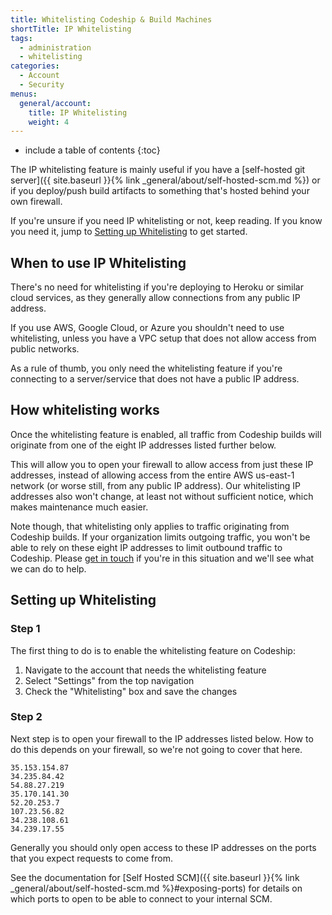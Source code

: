 ```yaml
---
title: Whitelisting Codeship & Build Machines
shortTitle: IP Whitelisting
tags:
  - administration
  - whitelisting
categories:
  - Account
  - Security
menus:
  general/account:
    title: IP Whitelisting
    weight: 4
---
```


* include a table of contents
{:toc}

The IP whitelisting feature is mainly useful if you have a [self-hosted git server]({{ site.baseurl }}{% link _general/about/self-hosted-scm.md %}) or if you deploy/push build artifacts to something that's hosted behind your own firewall.

If you're unsure if you need IP whitelisting or not, keep reading. If you know you need it, jump to [Setting up Whitelisting](#setting-up-whitelisting) to get started.

## When to use IP Whitelisting
There's no need for whitelisting if you're deploying to Heroku or similar cloud services, as they generally allow connections from any public IP address.

If you use AWS, Google Cloud, or Azure you shouldn't need to use whitelisting, unless you have a VPC setup that does not allow access from public networks.

As a rule of thumb, you only need the whitelisting feature if you're connecting to a server/service that does not have a public IP address.

## How whitelisting works
Once the whitelisting feature is enabled, all traffic from Codeship builds will originate from one of the eight IP addresses listed further below.

This will allow you to open your firewall to allow access from just these IP addresses, instead of allowing access from the entire AWS us-east-1 network (or worse still, from any public IP address). Our whitelisting IP addresses also won't change, at least not without sufficient notice, which makes maintenance much easier.

Note though, that whitelisting only applies to traffic originating from Codeship builds. If your organization limits outgoing traffic, you won't be able to rely on these eight IP addresses to limit outbound traffic to Codeship. Please [get in touch](https://helpdesk.codeship.com/hc/en-us/requests/new) if you're in this situation and we'll see what we can do to help.

## Setting up Whitelisting

### Step 1

The first thing to do is to enable the whitelisting feature on Codeship:

1. Navigate to the account that needs the whitelisting feature
2. Select "Settings" from the top navigation
3. Check the "Whitelisting" box and save the changes

### Step 2

Next step is to open your firewall to the IP addresses listed below. How to do this depends on your firewall, so we're not going to cover that here.

```
35.153.154.87
34.235.84.42
54.88.27.219
35.170.141.30
52.20.253.7
107.23.56.82
34.238.108.61
34.239.17.55
```

Generally you should only open access to these IP addresses on the ports that you expect requests to come from.

See the documentation for [Self Hosted SCM]({{ site.baseurl }}{% link _general/about/self-hosted-scm.md %}#exposing-ports)
for details on which ports to open to be able to connect to your internal SCM.
